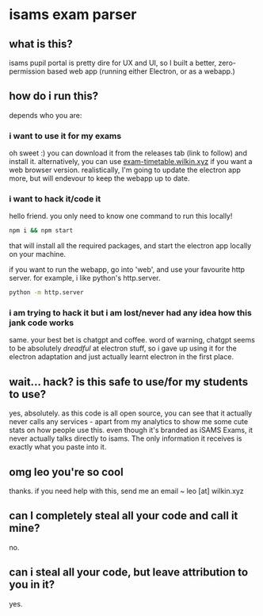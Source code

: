 # isams exam parser

## what is this?

isams pupil portal is pretty dire for UX and UI, so I built a better, zero-permission based web app (running either Electron, or as a webapp.)

## how do i run this?

depends who you are:

### i want to use it for my exams

oh sweet :) you can download it from the releases tab (link to follow) and install it. alternatively, you can use [exam-timetable.wilkin.xyz](https://exam-timetable.wilkin.xyz) if you want a web browser version. realistically, I'm going to update the electron app more, but will endevour to keep the webapp up to date.

### i want to hack it/code it

hello friend. you only need to know one command to run this locally!

```bash
npm i && npm start
```

that will install all the required packages, and start the electron app locally on your machine.

if you want to run the webapp, go into 'web', and use your favourite http server. for example, i like python's http.server.

```bash
python -m http.server
```

### i am trying to hack it but i am lost/never had any idea how this jank code works

same. your best bet is chatgpt and coffee. word of warning, chatgpt seems to be absolutely _dreadful_ at electron stuff, so i gave up using it for the electron adaptation and just actually learnt electron in the first place.


## wait... hack? is this safe to use/for my students to use?

yes, absolutely. as this code is all open source, you can see that it actually never calls any services - apart from my analytics to show me some cute stats on how people use this. even though it's branded as iSAMS Exams, it never actually talks directly to isams. The only information it receives is exactly what you paste into it.

## omg leo you're so cool

thanks. if you need help with this, send me an email ~ leo [at] wilkin.xyz

## can I completely steal all your code and call it mine?

no.

## can i steal all your code, but leave attribution to you in it?

yes.



